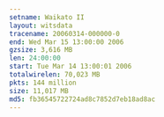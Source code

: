 ```yaml
---
setname: Waikato II
layout: witsdata
tracename: 20060314-000000-0
end: Wed Mar 15 13:00:00 2006
gzsize: 3,616 MB
len: 24:00:00
start: Tue Mar 14 13:00:01 2006
totalwirelen: 70,023 MB
pkts: 144 million
size: 11,017 MB
md5: fb36545722724ad8c7852d7eb18ad8ac
---
```

